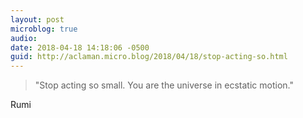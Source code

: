 ```yaml
---
layout: post
microblog: true
audio: 
date: 2018-04-18 14:18:06 -0500
guid: http://aclaman.micro.blog/2018/04/18/stop-acting-so.html
---
```

> "Stop acting so small. You are the universe in ecstatic motion." 

Rumi
